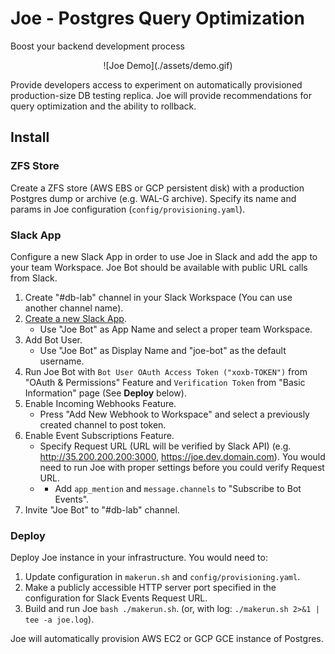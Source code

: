 # Joe - Postgres Query Optimization
Boost your backend development process


<div align="center">
    ![Joe Demo](./assets/demo.gif)
</div>

Provide developers access to experiment on automatically provisioned
production-size DB testing replica. Joe will provide recommendations
for query optimization and the ability to rollback.


## Install
### ZFS Store
Create a ZFS store (AWS EBS or GCP persistent disk) with a production Postgres
dump or archive (e.g. WAL-G archive). Specify its name and params in Joe
configuration (`config/provisioning.yaml`).

### Slack App
Configure a new Slack App in order to use Joe in Slack and add the app to your
team Workspace. Joe Bot should be available with public URL calls from Slack.
1. Create "#db-lab" channel in your Slack Workspace (You can use another channel name).
1. [Create a new Slack App](https://api.slack.com/apps?new_app=1).
    * Use "Joe Bot" as App Name and select a proper team Workspace.
1. Add Bot User.
    * Use "Joe Bot" as Display Name and "joe-bot" as the default username.
1. Run Joe Bot with `Bot User OAuth Access Token ("xoxb-TOKEN")` from "OAuth & Permissions" Feature and `Verification Token` from "Basic Information" page (See **Deploy** below).
1. Enable Incoming Webhooks Feature.
    * Press "Add New Webhook to Workspace" and select a previously created channel to post token.
1. Enable Event Subscriptions Feature.
    * Specify Request URL (URL will be verified by Slack API) (e.g. http://35.200.200.200:3000, https://joe.dev.domain.com). You would need to run Joe with proper settings before you could verify Request URL.
    * * Add `app_mention` and `message.channels` to "Subscribe to Bot Events".
1. Invite "Joe Bot" to "#db-lab" channel.

### Deploy
Deploy Joe instance in your infrastructure. You would need to:
1. Update configuration in `makerun.sh` and `config/provisioning.yaml`.
1. Make a publicly accessible HTTP server port specified in the configuration for Slack Events Request URL.
1. Build and run Joe `bash ./makerun.sh`.  (or, with log: `./makerun.sh 2>&1 | tee -a joe.log`).

Joe will automatically provision AWS EC2 or GCP GCE instance of Postgres.
